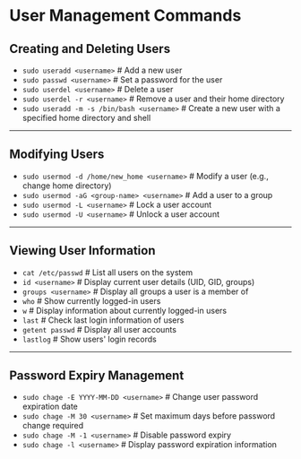 # User Management Commands

## Creating and Deleting Users
- `sudo useradd <username>`                   # Add a new user
- `sudo passwd <username>`                    # Set a password for the user
- `sudo userdel <username>`                   # Delete a user
- `sudo userdel -r <username>`                # Remove a user and their home directory
- `sudo useradd -m -s /bin/bash <username>`   # Create a new user with a specified home directory and shell

---

## Modifying Users
- `sudo usermod -d /home/new_home <username>`  # Modify a user (e.g., change home directory)
- `sudo usermod -aG <group-name> <username>`   # Add a user to a group
- `sudo usermod -L <username>`                # Lock a user account
- `sudo usermod -U <username>`                # Unlock a user account

---

## Viewing User Information
- `cat /etc/passwd`                           # List all users on the system
- `id <username>`                             # Display current user details (UID, GID, groups)
- `groups <username>`                         # Display all groups a user is a member of
- `who`                                       # Show currently logged-in users
- `w`                                         # Display information about currently logged-in users
- `last`                                      # Check last login information of users
- `getent passwd`                             # Display all user accounts
- `lastlog`                                   # Show users' login records

---

## Password Expiry Management
- `sudo chage -E YYYY-MM-DD <username>`       # Change user password expiration date
- `sudo chage -M 30 <username>`               # Set maximum days before password change required
- `sudo chage -M -1 <username>`               # Disable password expiry
- `sudo chage -l <username>`                  # Display password expiration information

